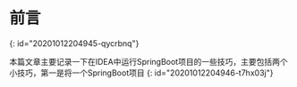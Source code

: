 # 前言
{: id="20201012204945-qycrbnq"}

本篇文章主要记录一下在IDEA中运行SpringBoot项目的一些技巧，主要包括两个小技巧，第一是将一个SpringBoot项目
{: id="20201012204946-t7hx03j"}
